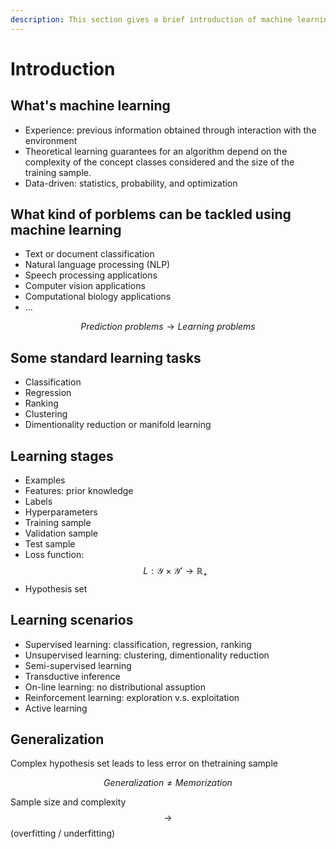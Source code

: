 ```yaml
---
description: This section gives a brief introduction of machine learning
---
```


# Introduction

## What's machine learning

* Experience: previous information obtained through interaction with the environment
* Theoretical learning guarantees for an algorithm depend on the complexity of the concept classes considered and the size of the training sample.
* Data-driven: statistics, probability, and optimization

## What kind of porblems can be tackled using machine learning

* Text or document classification
* Natural language processing (NLP)
* Speech processing applications
* Computer vision applications
* Computational biology applications
* ...

$$
Prediction~problems \rightarrow Learning~problems
$$

## Some standard learning tasks

* Classification
* Regression
* Ranking
* Clustering
* Dimentionality reduction or manifold learning

## Learning stages

* Examples
* Features: prior knowledge
* Labels
* Hyperparameters
* Training sample
* Validation sample
* Test sample
* Loss function: $$L : \mathcal{Y \times Y'} \rightarrow \mathbb{R_+}$$
* Hypothesis set

## Learning scenarios

* Supervised learning: classification, regression, ranking
* Unsupervised learning: clustering, dimentionality reduction
* Semi-supervised learning
* Transductive inference
* On-line learning: no distributional assuption
* Reinforcement learning: exploration v.s. exploitation
* Active learning

## Generalization

Complex hypothesis set leads to less error on thetraining sample

$$
Generalization \neq Memorization
$$

Sample size and complexity $$\rightarrow$$​ (overfitting / underfitting)

